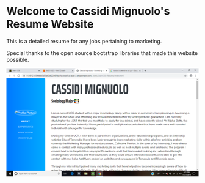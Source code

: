 
# Welcome to Cassidi Mignuolo's Resume Website

This is a detailed resume for any jobs pertaining to marketing. 

Special thanks to the open source bootstrap libraries that made this website possible. 

![Website Preview](img/screenshot.png)
